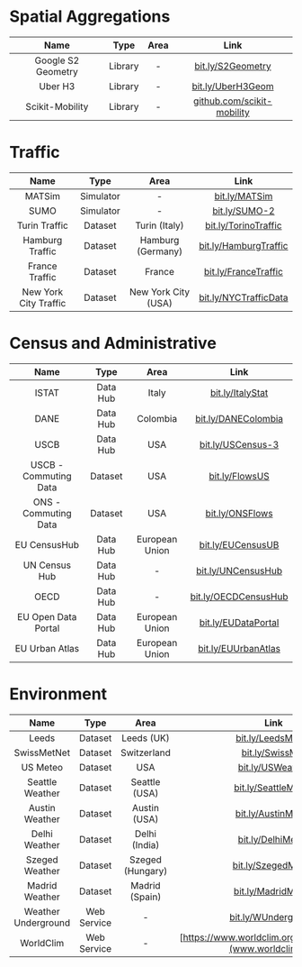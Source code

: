 # Spatial Aggregations

|      **Name**      | **Type** | **Area** |                    **Link**                    |
|:------------------:|:--------:|:--------:|:----------------------------------------------:|
| Google S2 Geometry | Library  | -        | [bit.ly/S2Geometry](https://bit.ly/S2Geometry) |
| Uber H3            | Library  | -        | [bit.ly/UberH3Geom](https://bit.ly/UberH3Geom) |
| Scikit-Mobility            | Library  | -        | [github.com/scikit-mobility](https://github.com/scikit-mobility/) |

# Traffic

|        **Name**       |  **Type** |       **Area**      |                        **Link**                        |
|:---------------------:|:---------:|:-------------------:|:------------------------------------------------------:|
| MATSim                | Simulator | -                   | [bit.ly/MATSim](https://bit.ly/MATSim)                 |
| SUMO                  | Simulator | -                   | [bit.ly/SUMO-2](https://bit.ly/SUMO-2)                 |
| Turin Traffic         | Dataset   | Turin (Italy)       | [bit.ly/TorinoTraffic](https://bit.ly/TorinoTraffic)   |
| Hamburg Traffic       | Dataset   | Hamburg (Germany)   | [bit.ly/HamburgTraffic](https://bit.ly/HamburgTraffic) |
| France Traffic        | Dataset   | France              | [bit.ly/FranceTraffic](https://bit.ly/FranceTraffic)   |
| New York City Traffic | Dataset   | New York City (USA) | [bit.ly/NYCTrafficData](https://bit.ly/NYCTrafficData) |

# Census and Administrative

|        **Name**       | **Type** |    **Area**    |                       **Link**                       |
|:---------------------:|:--------:|:--------------:|:----------------------------------------------------:|
| ISTAT                 | Data Hub | Italy          | [bit.ly/ItalyStat](https://bit.ly/ItalyStats)        |
| DANE                  | Data Hub | Colombia       | [bit.ly/DANEColombia](https://bit.ly/DANEColombia)   |
| USCB                  | Data Hub | USA            | [bit.ly/USCensus-3](https://bit.ly/USCensus-3)       |
| USCB - Commuting Data | Dataset  | USA            | [bit.ly/FlowsUS](https://bit.ly/FlowsUS)             |
| ONS - Commuting Data  | Dataset  | USA            | [bit.ly/ONSFlows](https://bit.ly/ONSFlows)           |
| EU CensusHub          | Data Hub | European Union | [bit.ly/EUCensusUB](https://bit.ly/EUCensusUB)       |
| UN Census Hub         | Data Hub | -              | [bit.ly/UNCensusHub](https://bit.ly/UNCensusHub)     |
| OECD                  | Data Hub | -              | [bit.ly/OECDCensusHub](https://bit.ly/OECDCensusHub) |
| EU Open Data Portal   | Data Hub | European Union | [bit.ly/EUDataPortal](https://bit.ly/EUDataPortal)   |
| EU Urban Atlas        | Data Hub | European Union | [bit.ly/EUUrbanAtlas](https://bit.ly/EUUrbasnAtlas)  |

# Environment

|       **Name**      |   **Type**  |     **Area**     |                      **Link**                      |
|:-------------------:|:-----------:|:----------------:|:--------------------------------------------------:|
| Leeds               | Dataset     | Leeds (UK)       | [bit.ly/LeedsMeteo](https://bit.ly/LeedsMeteo)     |
| SwissMetNet         | Dataset     | Switzerland      | [bit.ly/SwissMet](https://bit.ly/SwissMet)         |
| US Meteo            | Dataset     | USA              | [bit.ly/USWeather](https://bit.ly/USWeather)       |
| Seattle Weather     | Dataset     | Seattle (USA)    | [bit.ly/SeattleMeteo](https://bit.ly/SeattleMeteo) |
| Austin Weather      | Dataset     | Austin (USA)     | [bit.ly/AustinMeteo](https://bit.ly/AustinMeteo)   |
| Delhi Weather       | Dataset     | Delhi (India)    | [bit.ly/DelhiMeteo](https://bit.ly/DelhiMeteo)     |
| Szeged Weather      | Dataset     | Szeged (Hungary) | [bit.ly/SzegedMeteo](https://bit.ly/SzegedMeteo)   |
| Madrid Weather      | Dataset     | Madrid (Spain)   | [bit.ly/MadridMeteo](https://bit.ly/MadridMeteo)   |
| Weather Underground | Web Service | -                | [bit.ly/WUnderground](https://bit.ly/WUnderground) |
| WorldClim | Web Service | -                | [https://www.worldclim.org/data/index.html](www.worldclim.org) |

